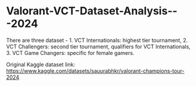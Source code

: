 # Valorant-VCT-Dataset-Analysis---2024
There are three dataset - 1. VCT Internationals: highest tier tournament, 2. VCT Challengers: second tier tournament, qualifiers for VCT Internationals, 3. VCT Game Changers: specific for female gamers.

Original Kaggle dataset link: https://www.kaggle.com/datasets/sauurabhkr/valorant-champions-tour-2024
